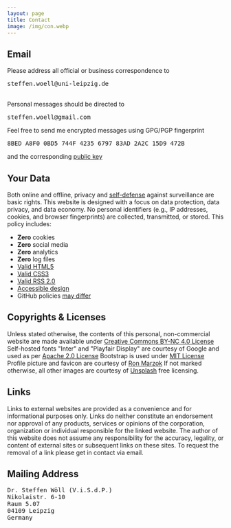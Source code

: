 ```yaml
---
layout: page
title: Contact
image: /img/con.webp
---
```


<h2>Email</h2>
<div class="box-success">
Please address all official or business correspondence to <pre><i class="far fa-envelope"></i>steffen.woell@uni-leipzig.de</pre><br>Personal messages should be directed to <pre><i class="far fa-envelope"></i>steffen.woell@gmail.com</pre>
</div>

<div class="box-note cboxa">
Feel free to send me encrypted messages using GPG/PGP fingerprint <pre><i class="fas fa-fingerprint"></i>8BED A8F0 0BD5 744F 4235 6797 83AD 2A2C 15D9 472B</pre>and the corresponding <a href="/doc/keys/sw_pgp_public_key.asc" target="_blank">public key</a>
</div>

<h2>Your Data</h2>
<div class="box-note cboxa">
Both online and offline, privacy and <a href="https://ssd.eff.org/" target="_blank">self-defense<i class="fas fa-external-link-alt"></i></a> against surveillance are basic rights. This website is designed with a focus on data protection, data privacy, and data economy. No personal identifiers (e.g., IP addresses, cookies, and browser fingerprints) are collected, transmitted, or stored. This policy includes:
  <ul class="fa-ul">
    <li><span class="fa-li"><i class="fas fa-cookie-bite"></i></span><b>Zero</b> cookies</li>
    <li><span class="fa-li"><i class="fas fa-thumbs-down"></i></span><b>Zero</b> social media</li>
    <li><span class="fa-li"><i class="fas fa-ghost"></i></span><b>Zero</b> analytics</li>
    <li><span class="fa-li"><i class="fas fa-dumpster-fire"></i></span><b>Zero</b> log files</li>
    <li><span class="fa-li"><i class="fab fa-html5"></i></span><a href="https://validator.w3.org/nu/?doc=https%3A%2F%2Fsteffenwoell.github.io%2F" target="_blank">Valid HTML5<i class="fas fa-external-link-alt"></i></a></li>
    <li><span class="fa-li"><i class="fab fa-css3-alt"></i></span><a href="https://jigsaw.w3.org/css-validator/validator?uri=https%3A%2F%2Fsteffenwoell.github.io" target="_blank">Valid CSS3<i class="fas fa-external-link-alt"></i></a></li>
    <li><span class="fa-li"><i class="fas fa-rss"></i></span><a href="https://www.rssboard.org/rss-validator/check.cgi?url=https%3A//steffenwoell.github.io/feed.xml" target="_blank">Valid RSS 2.0<i class="fas fa-external-link-alt"></i></a></li>
    <li><span class="fa-li"><i class="fas fa-universal-access"></i></span><a href="https://wave.webaim.org/report#/https://steffenwoell.github.io/" target="_blank">Accessible design<i class="fas fa-external-link-alt"></i></a></li>
    <li><span class="fa-li"><i class="fab fa-github-alt"></i></span>GitHub policies <a href="https://docs.github.com/en/site-policy/privacy-policies/github-privacy-statement" target="_blank">may differ<i class="fas fa-external-link-alt"></i></a></li>
  </ul>
</div>

<h2>Copyrights & Licenses</h2>
<div class="box-note cboxa">
Unless stated otherwise, the contents of this personal, non-commercial website are made available under <a rel="license" href="/doc/legal/CC-LICENSE.txt">Creative Commons BY-NC 4.0 License<i class="far fa-file"></i></a> Self-hosted fonts "Inter" and "Playfair Display" are courtesy of Google and used as per <a rel="license" href="/doc/legal/APACHE-LICENSE.txt">Apache 2.0 License<i class="far fa-file"></i></a> Bootstrap is used under <a rel="license" href="/doc/legal/MIT-LICENSE.txt">MIT License<i class="far fa-file"></i></a> Profile picture and favicon are courtesy of <a href="https://www.ronmarzok.de/ueber" target="_blank">Ron Marzok<i class="fas fa-external-link-alt"></i></a> If not marked otherwise, all other images are courtesy of <a rel="license" href="https://unsplash.com/license" target="_blank">Unsplash<i class="fas fa-external-link-alt"></i></a> free licensing.
</div>

<h2>Links</h2>
<div class="box-note cboxa">
Links to external websites are provided as a convenience and for informational purposes only. Links do neither constitute an endorsement nor approval of any products, services or opinions of the corporation, organization or individual responsible for the linked website. The author of this website does not assume any responsibility for the accuracy, legality, or content of external sites or subsequent links on these sites. To request the removal of a link please get in contact via email.
</div>

<h2>Mailing Address</h2>
<div class="box-note cboxb">
<pre>
Dr. Steffen Wöll (V.i.S.d.P.)
Nikolaistr. 6-10
Raum 5.07
04109 Leipzig
Germany
</pre>
</div>